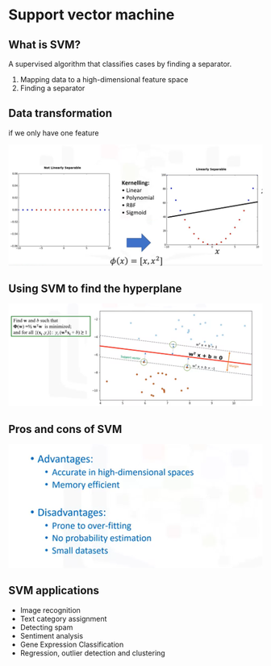 # Support vector machine

## What is SVM?

A supervised algorithm that classifies cases by finding a separator.

1. Mapping data to a high-dimensional feature space
2. Finding a separator

## Data transformation

if we only have one feature

![](../.gitbook/assets/image%20%2881%29.png)

## Using SVM to find the hyperplane

![](../.gitbook/assets/image%20%2896%29.png)

## Pros and cons of SVM

![](../.gitbook/assets/image%20%2819%29.png)

## SVM applications

* Image recognition
* Text category assignment
* Detecting spam
* Sentiment analysis
* Gene Expression Classification
* Regression, outlier detection and clustering

